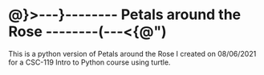 # @}>---}-------- Petals around the Rose --------(---<{@")

This is a python version of Petals around the Rose I created on 08/06/2021 for a CSC-119 Intro to Python course using turtle.  
